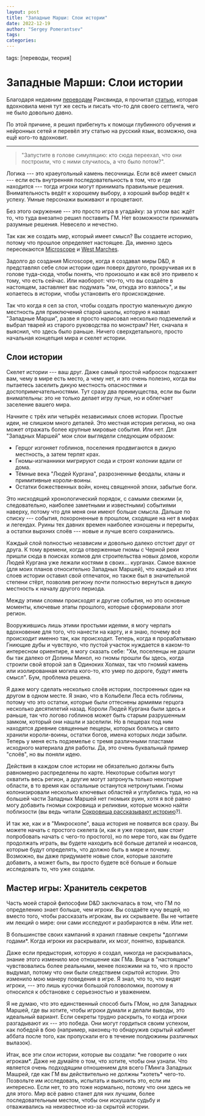 ```yaml
---
layout: post
title: "Западные Марши: Слои истории"
date: 2022-12-19
author: "Sergey Pomerantsev"
tags:
categories:
---
```

tags: [переводы, теория]

# Западные Марши: Слои истории

Благодаря недавним [переводам](https://vk.com/wall-199274572_1021) Рансвинда, я прочитал [статью](http://arsludi.lamemage.com/index.php/949/west-marches-layers-of-history/), которая вдохновила меня тут же сесть и писать что-то для своего сеттинга, чего не было довольно давно.

По этой причине, я решил прибегнуть к помощи глубинного обучения и нейронных сетей и перевёл эту статью на русский язык, возможно, она ещё кого-то вдохновит.

---

> "Запустите в голове симуляцию: кто сюда переехал, что они построили, что с ними случилось, а что было потом?".

Логика --- это краеугольный камень песочницы. Если всё имеет смысл --- если есть внутренняя последовательность в том, что и где находится --- тогда игроки могут принимать правильные решения. Внимательность ведёт к хорошему выбору, а хороший выбор ведёт к успеху. Умные персонажи выживают и процветают.

Без этого окружение --- это просто игра в угадайку: за углом вас ждёт то, что туда внезапно решил поставить ГМ. Нет возможности принимать разумные решения. Невесело и нечестно.

Так как же создать мир, который имеет смысл? Вы создаете историю, потому что прошлое определяет настоящее. Да, именно здесь пересекаются [Microscope](http://www.lamemage.com/microscope/) и [West Marches](http://arsludi.lamemage.com/index.php/78/grand-experiments-west-marches/).

Задолго до создания Microscope, когда я создавал миры D&D, я представлял себе слои истории один поверх другого, прокручивая их в голове туда-сюда, чтобы понять, что произошло и как всё это привело к тому, что есть сейчас. Или наоборот: что-то, что вы создаёте в настоящем, заставляет вас подумать "хм, откуда это взялось", и вы копаетесь в истории, чтобы установить его происхождение.

Так что когда я сел за стол, чтобы создать простую маленькую дикую местность для приключений старой школы, которую я назвал "Западные Марши", разве я просто нарисовал несколько подземелий и выбрал тварей из старого руководства по монстрам? Нет, сначала я выяснил, что здесь было раньше. Ничего сверхдетального, просто начальная концепция мира и скелет истории.

## Слои истории

Скелет истории --- ваш друг. Даже самый простой набросок подскажет вам, чему в мире есть место, а чему нет, и это очень полезно, когда вы пытаетесь заселить дикую местность опасностями и достопримечательностями. Тут сразу два преимущества, если вы были внимательны: это не только делает игру лучше, но и облегчает заселение вашего мира.

Начните с трёх или четырёх независимых слоев истории. Простые идеи, не слишком много деталей. Это местная история региона, но она может отражать более крупные мировые события. Или нет. Для "Западных Маршей" мои слои выглядели следующим образом:

- Герцог изгоняет гоблинов, поселения продвигаются в дикую местность, а затем терпят крах.
- Гномы-изгнанники мигрируют сюда и строят колонии вдали от дома.
- Тёмные века "Людей Кургана", разрозненные феодалы, кланы и примитивные короли-воины.
- Остатки божественных войн, конец священной эпохи, забытые боги.

Это нисходящий хронологический порядок, с самыми свежими (и, следовательно, наиболее заметными и известными) событиями наверху, потому что для меня они имеют больше смысла. Дальше по списку --- события, похороненные в прошлом, сходящие на нет в мифах и легендах. Руины тех давних времен наиболее изношены и перерыты, а остатки вырхних слоёв --- новые и лучше всего сохранились.

Каждый слой полностью независим и довольно далеко отстоит друг от друга. К тому времени, когда отверженные гномы с Черной реки пришли сюда в поисках холмов для строительства новых домов, короли Людей Кургана уже лежали костями в своих... курганах. Самое важное (для моих планов относительно Западных Маршей), что каждый из этих слоев истории оставил свой отпечаток, но также был в значительной степени стёрт, позволив региону почти полностью вернуться в дикую местность к началу другого периода.

Между этими слоями происходят и другие события, но это основные моменты, ключевые этапы прошлого, которые сформировали этот регион.

Вооружившись лишь этими простыми идеями, я могу черпать вдохновение для того, что нанести на карту, и я знаю, почему всё происходит именно так, как происходит. Теперь, когда я прорабатываю Гниющие дубы и чувствую, что пустой участок нуждается в каком-то интересном ориентире, я могу сказать себе: "Хм, поселенцы не дошли бы так далеко от Долины Минол, но гномы прошли бы здесь, когда строили свой второй зал в Одиноких Холмах, так что гномий камень или изолированная могила кого-то, кто умер по дороге, будут иметь смысл". Бум, проблема решена.

Я даже могу сделать несколько слоёв истории, построенных один на другом в одном месте. Я знаю, что в Колыбели Леса есть гоблины, потому что это остатки, которые были оттеснены армиями герцога несколько десятилетий назад. Короли Людей Кургана были здесь и раньше, так что логово гоблинов может быть старым разрушенным замком, который они нашли и заселили. Но в пещерах под ним находятся древние священные пещеры, которых боялись и свято хранили короли-воины, остатки богов, имена которых люди забыли. Теперь у меня есть подземелье с тремя различными пластами исходного материала для работы. Да, это очень буквальный пример "слоёв", но вы поняли идею.

Действия в каждом слое истории не обязательно должны быть равномерно распределены по карте. Некоторые события могут охватить весь регион, а другие могут затронуть только некоторые области, в то время как остальные останутся нетронутыми. Гномы колонизировали несколько ключевых областей и углубились туда, но на большей части Западных Маршей нет гномьих руин, хотя я всё равно могу добавить гномьи сокровища и реликвии, которые можно найти поблизости (вы ведь читали [Сокровища рассказывают историю](https://stuartzaq.blot.im/%D1%81%D0%BE%D0%BA%D1%80%D0%BE%D0%B2%D0%B8%D1%89%D0%B0-%D1%80%D0%B0%D1%81%D1%81%D0%BA%D0%B0%D0%B7%D1%8B%D0%B2%D0%B0%D1%8E%D1%82-%D0%B8%D1%81%D1%82%D0%BE%D1%80%D0%B8%D1%8E)?).

И так же, как и в "Микроскопе", ваша история не появится вся сразу. Вы можете начать с простого скелета (и, как я уже говорил, вам стоит попробовать начать с чего-то простого), но по мере того, как вы будете продолжать играть, вы будете находить всё больше деталей и нюансов, которые будут определять, что должно быть в мире и почему. Возможно, вы даже придумаете новые слои, которые захотите добавить, а может быть, вы просто будете всё больше и больше исследовать то, что уже создали.

## Мастер игры: Хранитель секретов

Часть моей старой философии D&D заключалась в том, что ГМ по определению знает больше, чем игроки. Вы создаёте кучу вещей, но вместо того, чтобы рассказать игрокам, вы их скрываете. Вы не читаете им лекций о мире: они сами исследуют и разбираются в нём. Или нет.

В большинстве своих кампаний я хранил главные секреты \*долгими годами\*. Когда игроки их раскрывали, их мозг, понятно, взрывался.

Даже если предыстория, которую я создал, никогда не раскрывалась, знание этого изменило мое отношение как ГМа. Вещи в "настоящем" чувствовались более реальными, менее похожими на то, что я просто выдумал, потому что они были следствием скрытой истории. Это изменило мою манеру поведения в игре. Я знал, что то, что видят игроки, --- это лишь кусочки большой головоломки, поэтому я относился к обстановке с серьезностью и уважением.

Я не думаю, что это единственный способ быть ГМом, но для Западных Маршей, где вы хотите, чтобы игроки думали и делали выводы, это идеальный вариант. Если секреты трудно раскрыть, то когда игроки разгадывают их --- это победа. Они могут гордиться своим успехом, как победой в бою (например, наконец-то обнаружив скрытый кабинет аббата после того, как пропускали его в течение полдюжины различных вылазок).

Итак, все эти слои истории, которые вы создали: \*не говорите о них игрокам\*. Даже не думайте о том, что хотите, чтобы они узнали. Что является очень подходящим отношением для всего ГМинга Западных Машрей, где как ГМ вы действительно не должны \*хотеть\* чего-то. Позвольте им исследовать, испытать и выяснить это, если им интересно. Если нет, то это тоже нормально, потому что они здесь не для этого. Мир всё равно станет для них лучшим, более последовательным местом, чтобы они искушали судьбу и отваживались на неизвестное из-за скрытой истории.
